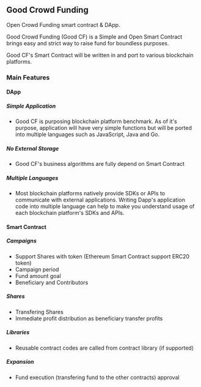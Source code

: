 ## Good Crowd Funding 

 Open Crowd Funding smart contract & DApp.
 
 Good Crowd Funding (Good CF) is a Simple and Open Smart Contract brings easy and strict way to raise fund for boundless purposes.
 
 Good CF's Smart Contract will be written in and port to various blockchain platforms. 
 
 
 
### Main Features

#### DApp
##### Simple Application
- Good CF is purposing blockchain platform benchmark. As of it's purpose, application will have very simple functions but will be ported into multiple languages such as JavaScript, Java and Go.
 
##### No External Storage
- Good CF's business algorithms are fully depend on Smart Contract

##### Multiple Languages
-  Most blockchain platforms natively provide SDKs or APIs to communicate with external applications. Writing Dapp's application code into multiple language can help to make you understand usage of each blockchain platform's SDKs and APIs.

#### Smart Contract
##### Campaigns 
- Support Shares with token (Ethereum Smart Contract support ERC20 token)
- Campaign period
- Fund amount goal
- Beneficiary and Contributors

##### Shares
- Transfering Shares
- Immediate profit distribution as beneficiary transfer profits 

##### Libraries
- Reusable contract codes are called from contract library (if supported)

##### Expansion
- Fund execution (transfering fund to the other contracts) approval 